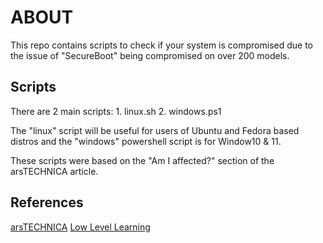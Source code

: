 # ABOUT

This repo contains scripts to check if your system is compromised due to the issue of 
"SecureBoot" being compromised on over 200 models.

## Scripts

There are 2 main scripts:
	1. linux.sh
	2. windows.ps1

The "linux" script will be useful for users of Ubuntu and Fedora based distros 
and the "windows" powershell script is for Window10 & 11. 

These scripts were based on the "Am I affected?" section of the arsTECHNICA article.

## References
[arsTECHNICA](https://arstechnica.com/security/2024/07/secure-boot-is-completely-compromised-on-200-models-from-5-big-device-makers/)
[Low Level Learning](https://www.youtube.com/watch?v=eKpv5xjSqs0)
